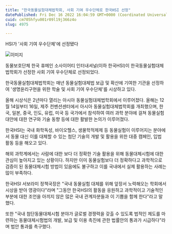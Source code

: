 ```yaml
---
title: "한국동물실험대체법학회, 사회 기여 우수단체로 한국HSI 선정"
datePublished: Fri Dec 16 2022 16:04:59 GMT+0000 (Coordinated Universal Time)
cuid: cm705hfyu001r09l19j366z4o
slug: 4975

---
```



HSI가 '사회 기여 우수단체'에 선정됐다

![이미지](https://cdn.hashnode.com/res/hashnode/image/upload/v1739258296734/2d52cb8e-9528-4760-91e1-01db20b83bc6.png)

동물보호단체 한국 휴메인 소사이어티 인터내셔널(이하 한국HSI)이 한국동물실험대체법학회가 선정한 사회 기여 우수단체로 선정되었다.

한국동물실험대체법학회는 매년 동물실험대체법 보급 및 확산에 기여한 기관을 선정하여 '생명윤리구현을 위한 학술 및 사회 기여 우수단체'를 시상하고 있다.

올해 시상식은 2년마다 열리는 아시아 동물실험대체법학회에서 이루어졌다. 올해는 12월 14일부터 16일, 제주 컨벤션센터에서 아시아 동물실험대체법학회를 개최했으며, 한국, 일본, 중국, 인도, 유럽, 미국 등 국가에서 참석하여 여러 과학 분야에 걸쳐 동물실험 대안에 대한 연구와 기술 동향 등에 대한 활발한 논의가 이루어졌다.

한국HSI는 국내 화학독성, 바이오헬스, 생물학적제제 등 동물실험이 이루어지는 분야에서 동물 대신 이를 대체할 수 있는 첨단 기술의 개발 및 활용을 위한 대중 캠페인, 입법 활동 등을 해오고 있다.

해외 과학계에서는 사람에 대한 보다 더 정확한 기술 활용을 위해 동물대체시험에 대한 관심이 높아지고 있는 상황이다. 하지만 이미 동물실험보다 더 정확하다고 과학적으로 검증이 된 동물대체시험 방법이 있음에도 불구하고 이를 국내에서 실제 활용하는 사례는 많이 부족하다.

한국HSI 서보라미 정책국장은 "국내 동물실험 대체를 위해 앞장서 노력해오는 학회에서 시상을 받아 영광이다"라며 "그동안 한국HSI의 활동을 응원하고 과학적이고 기술적인 부분에 대한 조언을 아끼지 않은 많은 국내 관계자분들과 이 기쁨을 함께 한다"라고 말했다.

또한 "국내 첨단동물대체시험 분야가 글로벌 경쟁력을 갖출 수 있도록 법적인 제도를 마련하는 동물대체시험법의 개발, 보급 및 이용 촉진에 관한 법률안의 통과가 시급하다"라며 법안 통과를 촉구했다.